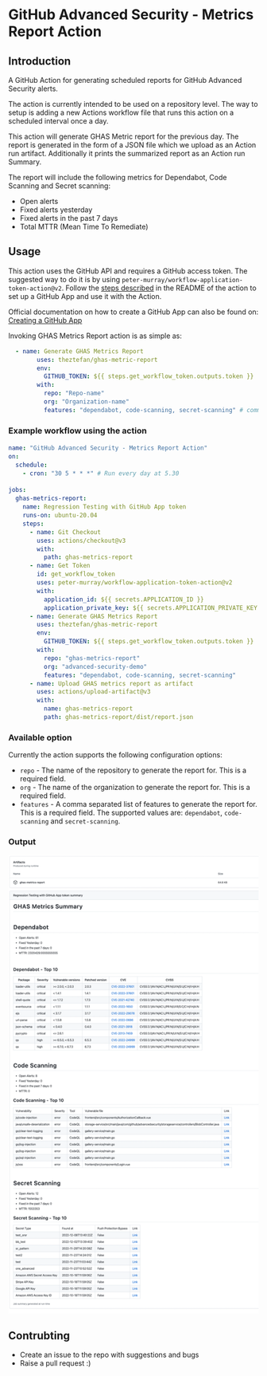 # GitHub Advanced Security - Metrics Report Action

## Introduction

A GitHub Action for generating scheduled reports for GitHub Advanced Security alerts.

The action is currently intended to be used on a repository level. The way to setup is adding a new Actions workflow file that runs this action on a scheduled interval once a day. 

This action will generate GHAS Metric report for the previous day. The report is generated in the form of a JSON file which we upload as an Action run artifact. Additionally it prints the summarized report as an Action run Summary.

The report will include the following metrics for Dependabot, Code Scanning and Secret scanning:
- Open alerts
- Fixed alerts yesterday
- Fixed alerts in the past 7 days
- Total MTTR (Mean Time To Remediate)

## Usage

This action uses the GitHub API and requires a GitHub access token. The suggested way to do it is by using `peter-murray/workflow-application-token-action@v2`. Follow the [steps described](https://github.com/peter-murray/workflow-application-token-action#creating-a-github-application) in the README of the action to set up a GitHub App and use it with the Action. 

Official documentation on how to create a GitHub App can also be found on: [Creating a GitHub App](https://docs.github.com/en/developers/apps/creating-a-github-app)

Invoking GHAS Metrics Report action is as simple as:

```yaml
  - name: Generate GHAS Metrics Report
        uses: theztefan/ghas-metric-report
        env:
          GITHUB_TOKEN: ${{ steps.get_workflow_token.outputs.token }}
        with:
          repo: "Repo-name"
          org: "Organization-name"
          features: "dependabot, code-scanning, secret-scanning" # comma separated list of features.
```


### Example workflow using the action

```yaml
name: "GitHub Advanced Security - Metrics Report Action"
on:
  schedule:
    - cron: "30 5 * * *" # Run every day at 5.30

jobs:
  ghas-metrics-report:
    name: Regression Testing with GitHub App token
    runs-on: ubuntu-20.04
    steps:
      - name: Git Checkout
        uses: actions/checkout@v3
        with:
          path: ghas-metrics-report
      - name: Get Token
        id: get_workflow_token
        uses: peter-murray/workflow-application-token-action@v2
        with:
          application_id: ${{ secrets.APPLICATION_ID }}
          application_private_key: ${{ secrets.APPLICATION_PRIVATE_KEY }}
      - name: Generate GHAS Metrics Report
        uses: theztefan/ghas-metric-report
        env:
          GITHUB_TOKEN: ${{ steps.get_workflow_token.outputs.token }}
        with:
          repo: "ghas-metrics-report"
          org: "advanced-security-demo"
          features: "dependabot, code-scanning, secret-scanning"
      - name: Upload GHAS metrics report as artifact
        uses: actions/upload-artifact@v3
        with:
          name: ghas-metrics-report
          path: ghas-metrics-report/dist/report.json
```

### Available option

Currently the action supports the following configuration options:
- `repo` - The name of the repository to generate the report for. This is a required field.
-  `org` - The name of the organization to generate the report for. This is a required field.
-  `features` - A comma separated list of features to generate the report for. This is a required field. The supported values are: `dependabot`, `code-scanning` and `secret-scanning`.

### Output
![Sample report output](ghas-metrics-report-sample-summary.png)


## Contrubting

- Create an issue to the repo with suggestions and bugs
- Raise a pull request :) 
